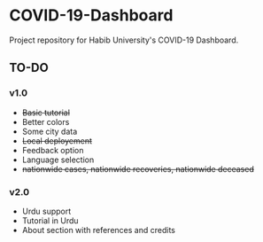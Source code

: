 # COVID-19-Dashboard
Project repository for Habib University's COVID-19 Dashboard.

## TO-DO
### v1.0
- ~~Basic tutorial~~
- Better colors
- Some city data
- ~~Local deployement~~
- Feedback option
- Language selection
- ~~nationwide cases, nationwide recoveries, nationwide deceased~~

### v2.0
- Urdu support
- Tutorial in Urdu
- About section with references and credits
